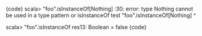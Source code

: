 {code}
scala> "foo".isInstanceOf[Nothing]
<console>:30: error: type Nothing cannot be used in a type pattern or isInstanceOf test
              "foo".isInstanceOf[Nothing]
                               ^

scala> "foo".isInstanceOf
res13: Boolean = false
{code}

